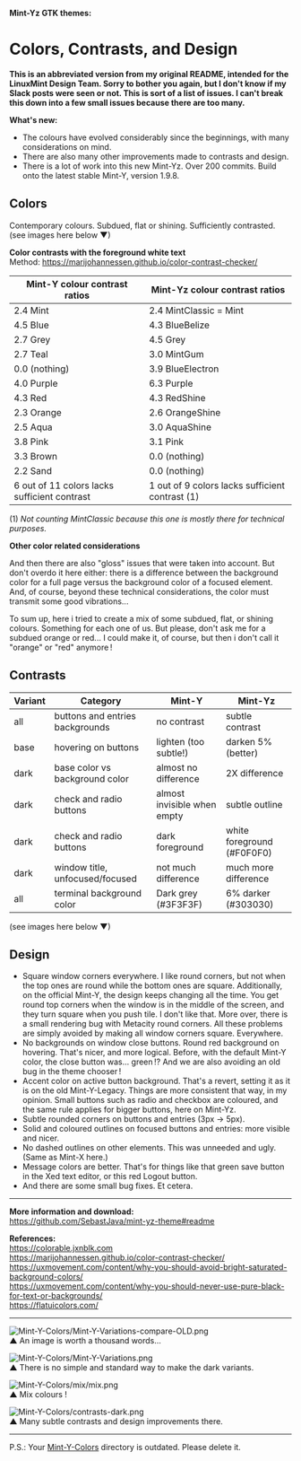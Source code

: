 **Mint-Yz GTK themes:**

# Colors, Contrasts, and Design

**This is an abbreviated version from my original README, intended for the LinuxMint Design Team. Sorry to bother you again, but I don't know if my Slack posts were seen or not. This is sort of a list of issues. I can't break this down into a few small issues because there are too many.**  

**What's new:**  
* The colours have evolved considerably since the beginnings, with many considerations on mind.
* There are also many other improvements made to contrasts and design.
* There is a lot of work into this new Mint-Yz. Over 200 commits. Build onto the latest stable Mint-Y, version 1.9.8.

## Colors
Contemporary colours. Subdued, flat or shining. Sufficiently contrasted.  
(see images here below ▼)  

**Color contrasts with the foreground white text**  
Method: https://marijohannessen.github.io/color-contrast-checker/

| Mint-Y colour contrast ratios  | Mint-Yz colour contrast ratios |
| ------------------------------ | ------------------------------ |
| 2.4 Mint                       | 2.4 MintClassic = Mint         |
| 4.5 Blue                       | 4.3 BlueBelize                 |
| 2.7 Grey                       | 4.5 Grey                       |
| 2.7 Teal                       | 3.0 MintGum                    |
| 0.0 (nothing)                  | 3.9 BlueElectron               |
| 4.0 Purple                     | 6.3 Purple                     |
| 4.3 Red                        | 4.3 RedShine                   |
| 2.3 Orange                     | 2.6 OrangeShine                |
| 2.5 Aqua                       | 3.0 AquaShine                  |
| 3.8 Pink                       | 3.1 Pink                       |
| 3.3 Brown                      | 0.0 (nothing)                  |
| 2.2 Sand                       | 0.0 (nothing)                  |
| 6 out of 11 colors lacks sufficient contrast | 1 out of 9 colors lacks sufficient contrast (1) |

(1) *Not counting MintClassic because this one is mostly there for technical purposes.*

**Other color related considerations**  

And then there are also "gloss" issues that were taken into account. But don't overdo it here either: there is a difference between the background color for a full page versus the background color of a focused element. And, of course, beyond these technical considerations, the color must transmit some good vibrations...

To sum up, here i tried to create a mix of some subdued, flat, or shining colours. Something for each one of us. But please, don't ask me for a subdued orange or red... I could make it, of course, but then i don't call it "orange" or "red" anymore !

## Contrasts

| Variant | Category                        | Mint-Y                | Mint-Yz               |
| ------- | ------------------------------- | --------------------- | --------------------- |
| all     | buttons and entries backgrounds | no contrast           | subtle contrast       |
| base    | hovering on buttons             | lighten (too subtle!) | darken 5% (better)    |
| dark    | base color vs background color  | almost no difference  | 2X difference         | 
| dark    | check and radio buttons         | almost invisible when empty | subtle outline  |
| dark    | check and radio buttons         | dark foreground | white foreground (\#F0F0F0) |
| dark    | window title, unfocused/focused | not much difference   | much more difference  |
| all     | terminal background color       | Dark grey (\#3F3F3F)  | 6% darker (\#303030)  |

(see images here below ▼)  

## Design

* Square window corners everywhere. I like round corners, but not when the top ones are round while the bottom ones are square. Additionally, on the official Mint-Y, the design keeps changing all the time. You get round top corners when the window is in the middle of the screen, and they turn square when you push tile. I don't like that. More over, there is a small rendering bug with Metacity round corners. All these problems are simply avoided by making all window corners square. Everywhere.
* No backgrounds on window close buttons. Round red background on hovering. That's nicer, and more logical. Before, with the default Mint-Y color, the close button was... green !? And we are also avoiding an old bug in the theme chooser !
* Accent color on active button background. That's a revert, setting it as it is on the old Mint-Y-Legacy. Things are more consistent that way, in my opinion. Small buttons such as radio and checkbox are coloured, and the same rule applies for bigger buttons, here on Mint-Yz.
* Subtle rounded corners on buttons and entries (3px -> 5px).
* Solid and coloured outlines on focused buttons and entries: more visible and nicer.
* No dashed outlines on other elements. This was unneeded and ugly. (Same as Mint-X here.)
* Message colors are better. That's for things like that green save button in the Xed text editor, or this red Logout button.
* And there are some small bug fixes. Et cetera.

---

**More information and download:**  
https://github.com/SebastJava/mint-yz-theme#readme  

**References:**  
https://colorable.jxnblk.com  
https://marijohannessen.github.io/color-contrast-checker/  
https://uxmovement.com/content/why-you-should-avoid-bright-saturated-background-colors/  
https://uxmovement.com/content/why-you-should-never-use-pure-black-for-text-or-backgrounds/  
https://flatuicolors.com/  

---

![Mint-Y-Colors/Mint-Y-Variations-compare-OLD.png](https://raw.githubusercontent.com/SebastJava/mint-yz-theme/master/Mint-Y-Colors/Mint-Y-Variations-compare-OLD.png)  
▲ An image is worth a thousand words...

![Mint-Y-Colors/Mint-Y-Variations.png](https://raw.githubusercontent.com/SebastJava/mint-yz-theme/master/Mint-Y-Colors/Mint-Y-Variations.png)  
▲ There is no simple and standard way to make the dark variants.

![Mint-Y-Colors/mix/mix.png](https://raw.githubusercontent.com/SebastJava/mint-yz-theme/master/Mint-Y-Colors/mix/mix.png)  
▲ Mix colours !

![Mint-Y-Colors/contrasts-dark.png](https://raw.githubusercontent.com/SebastJava/mint-yz-theme/master/Mint-Y-Colors/contrasts-dark.png)  
▲ Many subtle contrasts and design improvements there.

---

P.S.: Your [Mint-Y-Colors](https://github.com/linuxmint/mint-themes/tree/master/Mint-Y-Colors) directory is outdated. Please delete it.